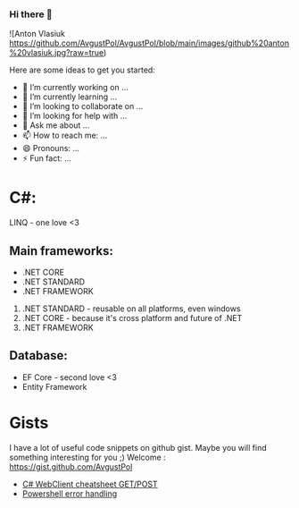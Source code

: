### Hi there 👋

![Anton Vlasiuk https://github.com/AvgustPol/AvgustPol/blob/main/images/github%20anton%20vlasiuk.jpg?raw=true)

Here are some ideas to get you started:

- 🔭 I’m currently working on ...
- 🌱 I’m currently learning ...
- 👯 I’m looking to collaborate on ...
- 🤔 I’m looking for help with ...
- 💬 Ask me about ...
- 📫 How to reach me: ...
- 😄 Pronouns: ...
- ⚡ Fun fact: ...




# C#: 

LINQ - one love <3 

## Main frameworks: 
- .NET CORE 
- .NET STANDARD
- .NET FRAMEWORK

1) .NET STANDARD - reusable on all platforms, even windows 
2) .NET CORE - because it's cross platform and future of .NET 
3) .NET FRAMEWORK

## Database:
- EF Core - second love <3 
- Entity Framework 







# Gists 
I have a lot of useful code snippets on github gist. Maybe you will find something interesting for you ;)
Welcome : 
https://gist.github.com/AvgustPol

- [C# WebClient cheatsheet GET/POST](https://gist.github.com/AvgustPol/8e14a07862ae5d804b8b7a10398c681d)
- [Powershell error handling](https://gist.github.com/AvgustPol/294a11703860c08ab2c5fdcb5d8718b0)

